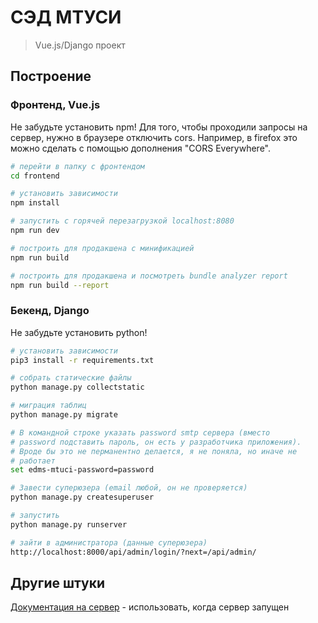 # СЭД МТУСИ

> Vue.js/Django проект

## Построение

### Фронтенд, Vue.js

Не забудьте установить npm!
Для того, чтобы проходили запросы на сервер, нужно в браузере 
отключить cors. Например, в firefox это можно сделать с помощью
дополнения "CORS Everywhere".

``` bash
# перейти в папку с фронтендом
cd frontend

# установить зависимости
npm install

# запустить с горячей перезагрузкой localhost:8080
npm run dev

# построить для продакшена с минификацией
npm run build

# построить для продакшена и посмотреть bundle analyzer report
npm run build --report
```

### Бекенд, Django

Не забудьте установить python!

``` bash
# установить зависимости
pip3 install -r requirements.txt

# собрать статические файлы
python manage.py collectstatic

# миграция таблиц
python manage.py migrate

# В командной строке указать password smtp сервера (вместо
# password подставить пароль, он есть у разработчика приложения).
# Вроде бы это не перманентно делается, я не поняла, но иначе не
# работает
set edms-mtuci-password=password

# Завести суперюзера (email любой, он не проверяется)
python manage.py createsuperuser

# запустить
python manage.py runserver

# зайти в администратора (данные суперюзера)
http://localhost:8000/api/admin/login/?next=/api/admin/
```

## Другие штуки

[Документация на сервер](http://localhost:8000/api/docs/) - использовать, 
когда сервер запущен
